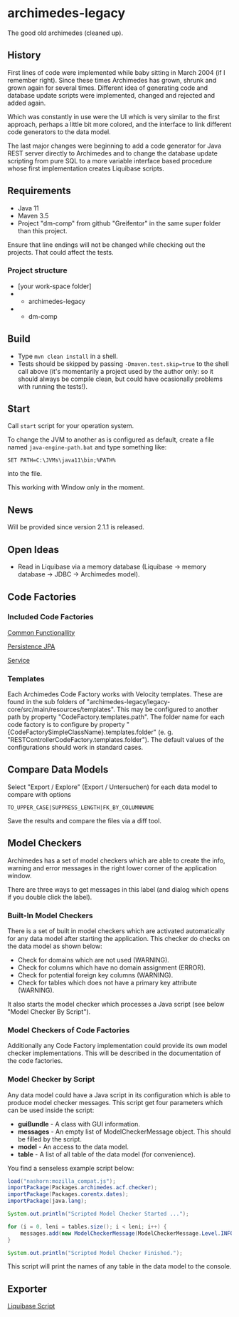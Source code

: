 # archimedes-legacy
The good old archimedes (cleaned up).


## History

First lines of code were implemented while baby sitting in March 2004 (if I remember right). Since these times Archimedes has grown, shrunk and grown again for several times. Different idea of generating code and database update scripts were implemented, changed and rejected and added again.

Which was constantly in use were the UI which is very similar to the first approach, perhaps a little bit more colored, and the interface to link different code generators to the data model.

The last major changes were beginning to add a code generator for Java REST server directly to Archimedes and to change the database update scripting from pure SQL to a more variable interface based procedure whose first implementation creates Liquibase scripts.


## Requirements

* Java 11
* Maven 3.5
* Project "dm-comp" from github "Greifentor" in the same super folder than this project.

Ensure that line endings will not be changed while checking out the projects. That could affect the tests.


### Project structure

* [your work-space folder]
* - archimedes-legacy
* - dm-comp


## Build

* Type `mvn clean install` in a shell.
* Tests should be skipped by passing `-Dmaven.test.skip=true` to the shell call above (it's momentarily a project used by the author only: so it should always be compile clean, but could have ocasionally problems with running the tests!).


## Start

Call `start` script for your operation system.

To change the JVM to another as is configured as default, create a file named `java-engine-path.bat` and type 
something like:
```
SET PATH=C:\JVMs\java11\bin;%PATH%
```

into the file.

This working with Window only in the moment.


## News

Will be provided since version 2.1.1 is released.


## Open Ideas

* Read in Liquibase via a memory database (Liquibase -> memory database -> JDBC -> Archimedes model).


## Code Factories

### Included Code Factories

[Common Functionallity](./legacy-core/src/main/java/archimedes/codegenerators/README.md)

[Persistence JPA](./legacy-core/src/main/java/archimedes/codegenerators/persistence/jpa/README.md)

[Service](./legacy-core/src/main/java/archimedes/codegenerators/service/README.md)

### Templates

Each Archimedes Code Factory works with Velocity templates. These are found in the sub folders of 
"archimedes-legacy/legacy-core/src/main/resources/templates". This may be configured to another path by property
"CodeFactory.templates.path". The folder name for each code factory is to configure by property 
"{CodeFactorySimpleClassName}.templates.folder" (e. g. "RESTControllerCodeFactory.templates.folder"). The default 
values of the configurations should work in standard cases.


## Compare Data Models

Select "Export / Explore" (Export / Untersuchen) for each data model to compare with options

```
TO_UPPER_CASE|SUPPRESS_LENGTH|FK_BY_COLUMNNAME
```

Save the results and compare the files via a diff tool.


## Model Checkers

Archimedes has a set of model checkers which are able to create the info, 
warning and error messages in the right lower corner of the application 
window.

There are three ways to get messages in this label (and dialog which opens
if you double click the label).

### Built-In Model Checkers

There is a set of built in model checkers which are activated automatically
for any data model after starting the application. This checker do checks on 
the data model as shown below:

* Check for domains which are not used (WARNING).
* Check for columns which have no domain assignment (ERROR).
* Check for potential foreign key columns (WARNING).
* Check for tables which does not have a primary key attribute (WARNING). 

It also starts the model checker which processes a Java script (see below
"Model Checker By Script").


### Model Checkers of Code Factories

Additionally any Code Factory implementation could provide its own model 
checker implementations. This will be described in the documentation of the 
code factories.


### Model Checker by Script

Any data model could have a Java script in its configuration which is able
to produce model checker messages. This script get four parameters which 
can be used inside the script:

* **guiBundle** - A class with GUI information.
* **messages** - An empty list of ModelCheckerMessage object. This should be filled by the script.
* **model** - An access to the data model.
* **table** - A list of all table of the data model (for convenience).

You find a senseless example script below:
```java
load("nashorn:mozilla_compat.js");
importPackage(Packages.archimedes.acf.checker);
importPackage(Packages.corentx.dates);
importPackage(java.lang);

System.out.println("Scripted Model Checker Started ...");

for (i = 0, leni = tables.size(); i < leni; i++) {
    messages.add(new ModelCheckerMessage(ModelCheckerMessage.Level.INFO, guiBundle.getResourceText("Table checked: {0}", tables.get(i).getName())));
}

System.out.println("Scripted Model Checker Finished.");
```

This script will print the names of any table in the data model to the console.


## Exporter

[Liquibase Script](./legacy-core/src/main/java/archimedes/legacy/exporter/README.md)
